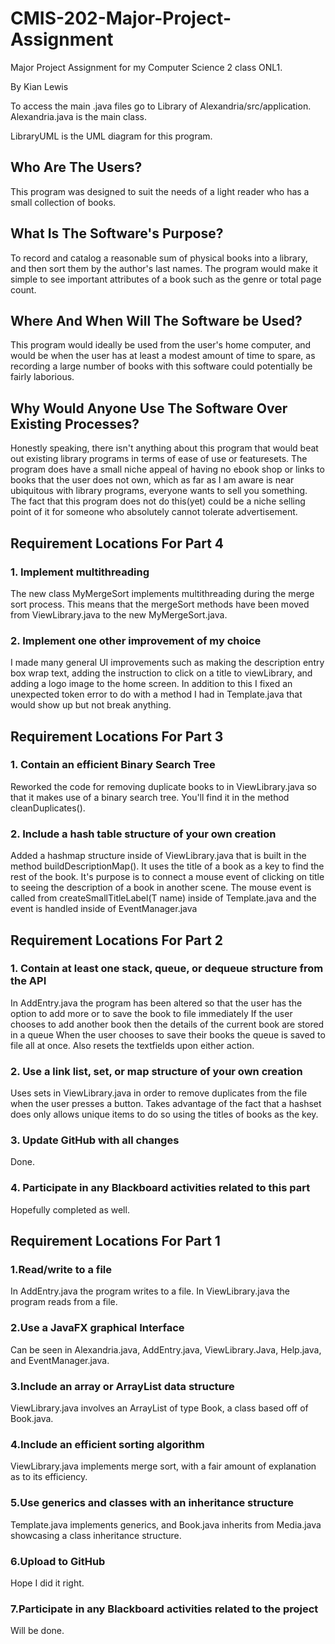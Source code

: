 # CMIS-202-Major-Project-Assignment
Major Project Assignment for my Computer Science 2 class ONL1.

By Kian Lewis


To access the main .java files go to Library of Alexandria/src/application. Alexandria.java is the main class.

LibraryUML is the UML diagram for this program.

<b><h2>Who Are The Users?</h2></b>

  This program was designed to suit the needs of a light reader who has a small collection of books.
  
<b><h2>What Is The Software's Purpose?</h2></b>

  To record and catalog a reasonable sum of physical books into a library, and then sort them by the author's last names. The program would make it simple to see 
  important attributes of a book such as the genre or total page count.

<b><h2>Where And When Will The Software be Used?  </h2></b>

  This program would ideally be used from the user's home computer, and would be when the user has at least a modest amount of time to spare, as recording a large 
  number of books with this software could potentially be fairly laborious.

<b><h2>Why Would Anyone Use The Software Over Existing Processes? </h2></b>

  Honestly speaking, there isn't anything about this program that would beat out existing library programs in terms of ease of use or featuresets. The program does 
  have a small niche appeal of having no ebook shop or links to books that the user does not own, which as far as I am aware is near ubiquitous with library 
  programs, everyone wants to sell you something. The fact that this program does not do this(yet) could be a niche selling point of it for someone who absolutely 
  cannot tolerate advertisement.

<b><h2>Requirement Locations For Part 4</h2></b>
  <b><h3>1. Implement multithreading</h3></b>
    The new class MyMergeSort implements multithreading during the merge sort process. This means that the mergeSort methods have been moved from ViewLibrary.java to       the new MyMergeSort.java.
  <b><h3>2. Implement one other improvement of my choice</h3></b>
    I made many general UI improvements such as making the description entry box wrap text, adding the instruction to click on a title to viewLibrary, and adding a         logo image to the home screen. In addition to this I fixed an unexpected token error to do with a method I had in Template.java that would show up but not break       anything.

<b><h2>Requirement Locations For Part 3</h2></b>
  <b><h3>1. Contain an efficient Binary Search Tree</h3></b>
    Reworked the code for removing duplicate books to in ViewLibrary.java so that it makes use of a binary search tree. You'll find it in the method cleanDuplicates().
  <b><h3>2. Include a hash table structure of your own creation</h3></b>
    Added a hashmap structure inside of ViewLibrary.java that is built in the method buildDescriptionMap(). It uses the title of a book as a key to find the rest of        the book. It's purpose is to connect a mouse event of clicking on title to seeing the description of a book in another scene. The mouse event is called from            createSmallTitleLabel(T name) inside of Template.java and the event is handled inside of EventManager.java

<b><h2>Requirement Locations For Part 2</h2></b>
  <b><h3>1. Contain at least one stack, queue, or dequeue structure from the API</h3></b>
    In AddEntry.java the program has been altered so that the user has the option to add more or to save the book to file immediately
    If the user chooses to add another book then the details of the current book are stored in a queue
    When the user chooses to save their books the queue is saved to file all at once.
    Also resets the textfields upon either action.
  <b><h3>2. Use a link list, set, or map structure of your own creation</h3></b>
    Uses sets in ViewLibrary.java in order to remove duplicates from the file when the user presses a button.
    Takes advantage of the fact that a hashset does only allows unique items to do so using the titles of books as the key.
   <b><h3>3. Update GitHub with all changes</h3></b>
    Done.
   <b><h3>4. Participate in any Blackboard activities related to this part</h3></b>
    Hopefully completed as well.

<b><h2>Requirement Locations For Part 1</h2></b>

  <b><h3>1.Read/write to a file</h3></b>
    In AddEntry.java the program writes to a file.
    In ViewLibrary.java the program reads from a file.
  <b><h3>2.Use a JavaFX graphical Interface</h3></b>
    Can be seen in Alexandria.java, AddEntry.java, ViewLibrary.Java, Help.java, and EventManager.java.
  <b><h3>3.Include an array or ArrayList data structure</h3></b>
    ViewLibrary.java involves an ArrayList of type Book, a class based off of Book.java.
  <b><h3>4.Include an efficient sorting algorithm</h3></b>
    ViewLibrary.java implements merge sort, with a fair amount of explanation as to its efficiency.
  <b><h3>5.Use generics and classes with an inheritance structure</h3></b>
    Template.java implements generics, and Book.java inherits from Media.java showcasing a class inheritance structure.
  <b><h3>6.Upload to GitHub</h3></b>
    Hope I did it right.
  <b><h3>7.Participate in any Blackboard activities related to the project</h3></b>
    Will be done.
